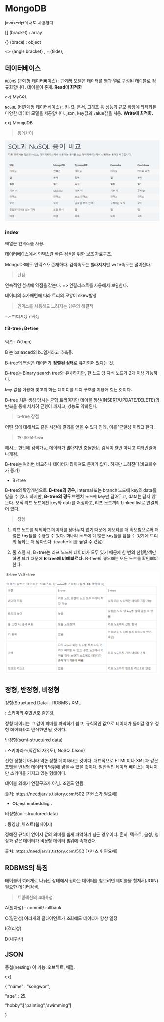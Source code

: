 # MongoDB

javascript에서도 사용한다.

[] (bracket) : array

{} (brace) : object

<> (angle bracket) , ~ (tilde), 



## 데이터베이스 

`RDBMS` (관계형 데이터베이스) : 관계형 모델은 데이터를 행과 열로 구성된 테이블로 정규화합니다. 테이블이 존재. **Read에 최적화**

ex) MySQL

`NoSQL` (비관계형 데이터베이스) : 키-값, 문서, 그래프 등 성능과 규모 확장에 최적화된 다양한 데이터 모델을 제공합니다. json, key값과 value값을 사용. **Write에 최적화.** 

ex) MongoDB



> 용어차이

![image-20210302100158618](md-images/image-20210302100158618.png)



### index

배열은 인덱스를 사용.

데이터베이스에서 인덱스란 빠른 검색을 위한 보조 자료구조.

MongoDB에도 인덱스가 존재하다. 검색속도는 빨라지지만 write속도는 떨어진다.

> 단점

연속적인 검색에 약점을 갖는다. => 연결리스트를 사용해서 보완한다.

데이터의 추가패턴에 따라 트리의 모양이 skew발생



> 인덱스를 사용해도 느려지는 경우의 해결책

=> 파티셔닝 / 샤딩



#### ❗ B-tree / B+tree

빅오 : O(logn)

B 는 balanced의 b..일거라고 추측중.

B-tree의 핵심은 데이터가 **정렬된 상태**로 유지되어 있다는 것.

B-tree는 Binary search tree와 유사하지만, 한 노드 당 자식 노드가 2개 이상 가능하다. 

key 값을 이용해 찾고자 하는 데이터를 트리 구조를 이용해 찾는 것이다.

B-tree 처음 생성 당시는 균형 트리이지만 테이블 갱신(INSERT/UPDATE/DELETE)의 반복을 통해 서서히 균형이 깨지고, 성능도 악화된다. 



> b-tree 장점

어떤 값에 대해서도 같은 시간에 결과를 얻을 수 있다 인데, 이를 '균일성'이라고 한다. 



> 해시와 B-tree

해시는 한번에 검색가능. 데이터가 많아지면 충돌현상. 검색이 한번 아니고 여러번일어나게됨.

B-tree는 여러번 비교하나 데이터가 많아져도 문제가 없다. 하지만 느려진다(비교회수가 증가)



- B+tree

B-tree의 확장개념으로, **B-tree의 경우**, internal 또는 branch 노드에 key와 data를 담을 수 있다. 하지만, **B+tree의 경우** 브랜치 노드에 key만 담아두고, data는 담지 않는다. 오직 리프 노드에만 key와 data를 저장하고, 리프 노드끼리 Linked list로 연결되어 있다. 



> 장점

1. 리프 노드를 제외하고 데이터를 담아두지 않기 때문에 메모리를 더 확보함으로써 더 많은 key들을 수용할 수 있다. 하나의 노드에 더 많은 key들을 담을 수 있기에 트리의 높이는 더 낮아진다. (cache hit를 높일 수 있음)

2. 풀 스캔 시, B+tree는 리프 노드에 데이터가 모두 있기 때문에 한 번의 선형탐색만 하면 되기 때문에 **B-tree에 비해 빠르다.** B-tree의 경우에는 모든 노드를 확인해야 한다. 





![image-20210302115635724](md-images/image-20210302115635724.png)





## 정형, 반정형, 비정형

정형(Structured Data) - RDBMS / XML

: 스키마와 주민번호 같은것.

정형 데이터는 그 값이 의미를 파악하기 쉽고, 규칙적인 값으로 데이터가 들어갈 경우 정형 데이터라고 인식하면 될 것이다.



반정형(semi-structured data)

: 스키마리스(약간의 자유도), NoSQL(Json)

전한 정형이 아니라 약한 정형 데이터라는 것이다. 대표적으로 HTML이나 XML과 같은 포맷을 반정형 데이터의 범위에 넣을 수 있을 것이다. 일반적인 데이터 베이스는 아니지만 스키마를 가지고 있는 형태이다.

테이블 외래키 연결구조가 아님. 조인도 안됨.

출처: https://needjarvis.tistory.com/502 [자비스가 필요해]

- Object embedding : 





비정형(un-structured data)

: 동영상, 텍스트(웹페이지)

정해진 규칙이 없어서 값의 의미를 쉽게 파악하기 힘든 경우이다. 흔히, 텍스트, 음성, 영상과 같은 데이터가 비정형 데이터 범위에 속해있다.

출처: https://needjarvis.tistory.com/502 [자비스가 필요해]



## RDBMS의 특징

테이블이 여러개로 나눠진 상태에서 원하는 데이터를 찾으려면 테이블을 합쳐서(JOIN) 필요한 데이터검색.



> 트랜잭션의 4대특성

A(원자성) - commit/ rollbank

C(일관성) 여러개의 클라이언트가 조회해도 데이터가 항상 일정

I(격리성) 

D(내구성)





## JSON

중첩(nesting) 이 가능. 오브젝트, 배열.

ex)

{ "name" : "songwon",

"age" : 25,

"hobby":["painting","swimming"]

}

